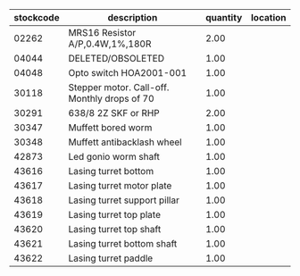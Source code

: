 |stockcode|description|quantity|location|
|---------|-----------|--------|--------|
|02262|MRS16 Resistor A/P,0.4W,1%,180R|2.00||
|04044|DELETED/OBSOLETED|1.00||
|04048|Opto switch  HOA2001-001|1.00||
|30118|Stepper motor.  Call-off.  Monthly drops of 70|1.00||
|30291|638/8 2Z   SKF or RHP|2.00||
|30347|Muffett bored worm|1.00||
|30348|Muffett antibacklash wheel|1.00||
|42873|Led gonio worm shaft|1.00||
|43616|Lasing turret bottom|1.00||
|43617|Lasing turret motor plate|1.00||
|43618|Lasing turret support pillar|1.00||
|43619|Lasing turret top plate|1.00||
|43620|Lasing turret top shaft|1.00||
|43621|Lasing turret bottom shaft|1.00||
|43622|Lasing turret paddle|1.00||
